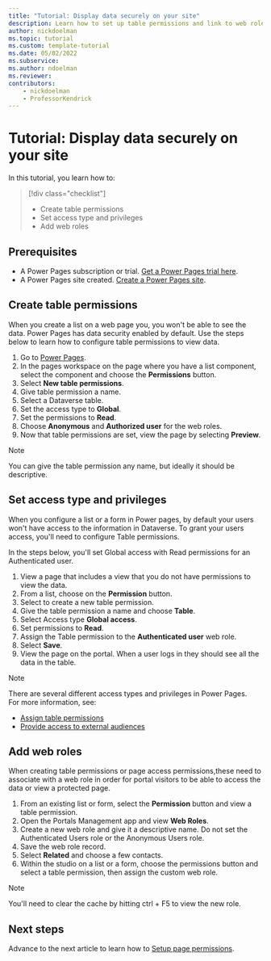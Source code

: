 ```yaml
---
title: "Tutorial: Display data securely on your site"
description: Learn how to set up table permissions and link to web roles.
author: nickdoelman
ms.topic: tutorial
ms.custom: template-tutorial
ms.date: 05/02/2022
ms.subservice:
ms.author: ndoelman 
ms.reviewer: 
contributors:
    - nickdoelman
    - ProfessorKendrick
---
```


# Tutorial: Display data securely on your site 

In this tutorial, you learn how to:

> [!div class="checklist"]
> * Create table permissions
> * Set access type and privileges
> * Add web roles

## Prerequisites

- A Power Pages subscription or trial. [Get a Power Pages trial here](trial-signup.md).
- A Power Pages site created. [Create a Power Pages site](create-manage.md).

## Create table permissions

When you create a list on a web page you, you won't be able to see the data. Power Pages has data security enabled by default.  Use the steps below to learn how to configure table permissions to view data.

1. Go to [Power Pages](https://make.powerpages.microsoft.com/).
1. In the pages workspace on the page where you have a list component, select the component and choose the **Permissions** button.
1. Select **New table permissions**.
1. Give table permission a name.  
1. Select a Dataverse table.
1. Set the access type to **Global**.
1. Set the permissions to **Read**.
1. Choose **Anonymous** and **Authorized user** for the web roles.
1. Now that table permissions are set, view the page by selecting **Preview**.

> [!NOTE]
> You can give the table permission any name, but ideally it should be descriptive.  

## Set access type and privileges

When you configure a list or a form in Power pages, by default your users won't have access to the information in Dataverse.  To grant your users access, you'll need to configure Table permissions.

In the steps below, you'll set Global access with Read permissions for an Authenticated user.

1. View a page that includes a view that you do not have permissions to view the data.
1. From a list, choose on the **Permission** button.
1. Select to create a new table permission.
1. Give the table permission a name and choose **Table**.
1. Select Access type **Global access**.
1. Set permissions to **Read**.
1. Assign the Table permission to the **Authenticated user** web role.
1. Select **Save**.
1. View the page on the portal. When a user logs in they should see all the data in the table.

> [!NOTE]
> There are several different access types and privileges in Power Pages.  
> For more information, see: <br> 
> - [Assign table permissions](../security/assign-table-permissions.md) <br>
> - [Provide access to external audiences](../security/external-access.md)

## Add web roles

When creating table permissions or page access permissions,these need to associate with a web role in order for portal visitors to be able to access the data or view a protected page.

1. From an existing list or form, select the **Permission** button and view a table permission.
1. Open the Portals Management app and view **Web Roles**.
1. Create a new web role and give it a descriptive name.  Do not set the Authenticated Users role or the Anonymous Users role.
1. Save the web role record.  
1. Select **Related** and choose a few contacts.
1. Within the studio on a list or a form, choose the permissions button and select a table permission, then assign the custom web role.

> [!NOTE]
> You'll need to clear the cache by hitting ctrl + F5 to view the new role.

## Next steps

Advance to the next article to learn how to [Setup page permissions](tutorial-setup-page-permissions.md).